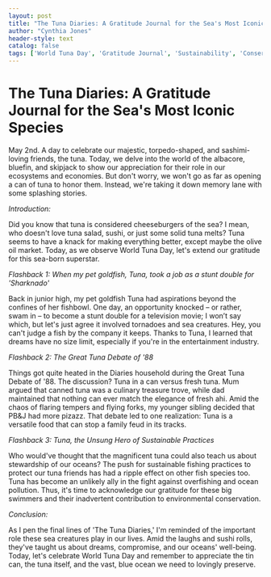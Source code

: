 ```yaml
---
layout: post
title: "The Tuna Diaries: A Gratitude Journal for the Sea's Most Iconic Species"
author: "Cynthia Jones"
header-style: text
catalog: false
tags: ['World Tuna Day', 'Gratitude Journal', 'Sustainability', 'Conservation', 'Humor']
---
```


# The Tuna Diaries: A Gratitude Journal for the Sea's Most Iconic Species  

May 2nd. A day to celebrate our majestic, torpedo-shaped, and sashimi-loving friends, the tuna. Today, we delve into the world of the albacore, bluefin, and skipjack to show our appreciation for their role in our ecosystems and economies. But don't worry, we won't go as far as opening a can of tuna to honor them. Instead, we're taking it down memory lane with some splashing stories.  

*Introduction:*  

Did you know that tuna is considered cheeseburgers of the sea? I mean, who doesn't love tuna salad, sushi, or just some solid tuna melts? Tuna seems to have a knack for making everything better, except maybe the olive oil market. Today, as we observe World Tuna Day, let's extend our gratitude for this sea-born superstar.  

*Flashback 1: When my pet goldfish, Tuna, took a job as a stunt double for 'Sharknado'*  

Back in junior high, my pet goldfish Tuna had aspirations beyond the confines of her fishbowl. One day, an opportunity knocked – or rather, swam in – to become a stunt double for a television movie; I won’t say which, but let's just agree it involved tornadoes and sea creatures. Hey, you can't judge a fish by the company it keeps. Thanks to Tuna, I learned that dreams have no size limit, especially if you're in the entertainment industry.  

*Flashback 2: The Great Tuna Debate of '88*  

Things got quite heated in the Diaries household during the Great Tuna Debate of '88. The discussion? Tuna in a can versus fresh tuna. Mum argued that canned tuna was a culinary treasure trove, while dad maintained that nothing can ever match the elegance of fresh ahi. Amid the chaos of flaring tempers and flying forks, my younger sibling decided that PB&J had more pizazz. That debate led to one realization: Tuna is a versatile food that can stop a family feud in its tracks.  

*Flashback 3: Tuna, the Unsung Hero of Sustainable Practices*  

Who would've thought that the magnificent tuna could also teach us about stewardship of our oceans? The push for sustainable fishing practices to protect our tuna friends has had a ripple effect on other fish species too. Tuna has become an unlikely ally in the fight against overfishing and ocean pollution. Thus, it's time to acknowledge our gratitude for these big swimmers and their inadvertent contribution to environmental conservation.  

*Conclusion:*  

As I pen the final lines of 'The Tuna Diaries,' I'm reminded of the important role these sea creatures play in our lives. Amid the laughs and sushi rolls, they've taught us about dreams, compromise, and our oceans' well-being. Today, let's celebrate World Tuna Day and remember to appreciate the tin can, the tuna itself, and the vast, blue ocean we need to lovingly preserve.  

